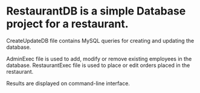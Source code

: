 # RestaurantDB is a simple Database project for a restaurant.

CreateUpdateDB file contains MySQL queries for creating and updating the database.

AdminExec file is used to add, modify or remove existing employees in the database.
RestaurantExec file is used to place or edit orders placed in the restaurant.

Results are displayed on command-line interface.
